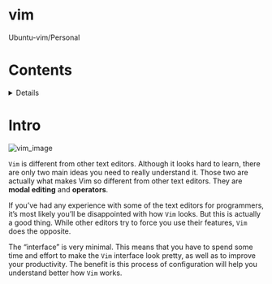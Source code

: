 # vim
Ubuntu-vim/Personal 

# Contents
 <details>

 1. [Intro](https://github.com/mlanca-c/vim#intro)

 </details>

# Intro

 ![vim_image](https://external-content.duckduckgo.com/iu/?u=https%3A%2F%2Fupload.wikimedia.org%2Fwikipedia%2Fcommons%2Fthumb%2F9%2F9f%2FVimlogo.svg%2F1920px-Vimlogo.svg.png&f=1&nofb=1)

 ```Vim``` is different from other text editors. Although it looks hard to learn, there are only two main
ideas you need to really understand it. Those two are actually what makes Vim so different
from other text editors. They are **modal editing** and **operators**.

 If you’ve had any experience with some of the text editors for programmers, it’s most likely
you’ll be disappointed with how ```Vim``` looks. But this is actually a good thing. While other editors
try to force you use their features, ```Vim``` does the opposite.

 The “interface” is very minimal. This means that you have to spend some time and effort to
make the ```Vim``` interface look pretty, as well as to improve your productivity. The benefit is this
process of configuration will help you understand better how ```Vim``` works.

